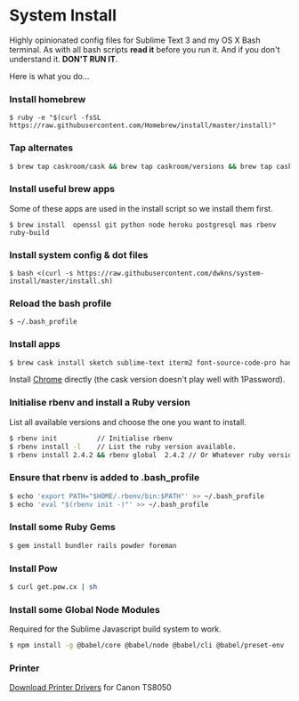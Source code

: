 # System Install
Highly opinionated config files for Sublime Text 3 and my OS X Bash terminal.
As with all bash scripts **read it** before you run it. And if you don't understand it. **DON'T RUN IT**.

Here is what you do...

### Install homebrew

```` 
$ ruby -e "$(curl -fsSL https://raw.githubusercontent.com/Homebrew/install/master/install)"
````

### Tap alternates 

````bash
$ brew tap caskroom/cask && brew tap caskroom/versions && brew tap caskroom/fonts && brew tap homebrew/services
````

### Install useful brew apps
Some of these apps are used in the install script so we install them first.

```` 
$ brew install  openssl git python node heroku postgresql mas rbenv ruby-build 
````

### Install system config & dot files

```` 
$ bash <(curl -s https://raw.githubusercontent.com/dwkns/system-install/master/install.sh)
````

### Reload the bash profile

```` 
$ ~/.bash_profile 
````

### Install apps  

````bash
$ brew cask install sketch sublime-text iterm2 font-source-code-pro handbrake transmission mpv charles dropbox typora codekit flash-npapi iina steam mamp-pro sequel-pro
````

Install [Chrome](https://www.google.com/chrome/index.html) directly (the cask version doesn't play well with 1Password).

### Initialise rbenv and install a Ruby version
List all available versions and choose the one you want to install.

````bash
$ rbenv init          // Initialise rbenv 
$ rbenv install -l    // List the ruby version available. 
$ rbenv install 2.4.2 && rbenv global  2.4.2 // Or Whatever ruby version you want. 
````

### Ensure that rbenv is added to .bash_profile

````bash
$ echo 'export PATH="$HOME/.rbenv/bin:$PATH"' >> ~/.bash_profile  
$ echo 'eval "$(rbenv init -)"' >> ~/.bash_profile  
````

### Install some Ruby Gems

````bash
$ gem install bundler rails powder foreman
````

### Install Pow

````bash
$ curl get.pow.cx | sh
````

### Install some Global Node Modules

Required for the Sublime Javascript build system to work.

```bash
$ npm install -g @babel/core @babel/node @babel/cli @babel/preset-env
```

### Printer

[Download Printer Drivers](http://gdlp01.c-wss.com/gds/8/0100007708/04/mcpd-mac-ts8000-18_10_0_0-ea21_3.dmg) for Canon TS8050